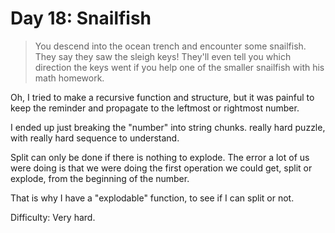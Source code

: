 # Day 18: Snailfish

> You descend into the ocean trench and encounter some snailfish. 
> They say they saw the sleigh keys! They'll even tell you which direction the keys went
> if you help one of the smaller snailfish with his math homework.

Oh, I tried to make a recursive function and structure, but it was painful to keep the reminder and 
propagate to the leftmost or rightmost number.

I ended up just breaking the "number" into string chunks. really hard puzzle, with really hard sequence 
to understand. 

Split can only be done if there is nothing to explode. The error a lot of us were doing is that we were
doing the first operation we could get, split or explode, from the beginning of the number.

That is why I have a "explodable" function, to see if I can split or not. 

Difficulty: Very hard.